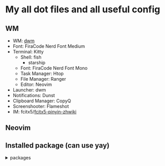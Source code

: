 # My all dot files and all useful config

## WM

- WM: [dwm](https://github.com/binary4cat/suckless)
- Font: FiraCode Nerd Font Medium
- Terminal: Kitty
	- Shell: fish
		-	starship
	- Font: FiraCode Nerd Font Mono
	- Task Manager: Htop
	- File Manager: Ranger
	- Editor: Neovim
- Launcher: dwm 
- Notifications: Dunst
- Clipboard Manager: CopyQ
- Screenshooter: Flameshot
- IM: fcitx5/[fcitx5-pinyin-zhwiki](https://github.com/felixonmars/fcitx5-pinyin-zhwiki)

## Neovim

## Installed package (can use yay)

<details>
  <summary> packages </summary>

```shell
acpi
adobe-source-han-serif-cn-fonts
alacritty
albert-git
alsa-utils
anki
arandr
archlinuxcn-keyring
autoconf
automake
baidunetdisk-electron
base
bison
calcurse
calibre
cmus
connman
copyq
davfs2
debtap
deepin-wine-wechat
dhcpcd
discord
docker
drawio-desktop-bin
dstat
dunst
easy2boot
enca
fcitx5-chinese-addons
fcitx5-configtool
fcitx5-gtk
fcitx5-material-color
fcitx5-pinyin-sougou
fcitx5-pinyin-zhwiki
fd
filezilla
firefox
flameshot
flutter
fnm
freedownloadmanager
fzf
glow
go
groff
htop
intel-ucode
kitty
kubectl
lazygit
mailspring
make
mpc
mps-youtube
neofetch
neovim
nerd-fonts-complete
net-tools
networkmanager-openvpn
ntp
pamixer
patch
pavucontrol
pdfsam
peek
picom
pkgconf
podman
postman-bin
ranger
rclone
redshift
ripgrep
slides
starship
stylua
sunloginclient
telegram-desktop
thefuck
timeshift
tinygo
trayer
ttf-sarasa-gothic
upx
virt-manager
visual-studio-code-bin
vlc
wemeet-bin
wps-office-cn
wqy-zenhei
wrk
xlayoutdisplay
xorg-server
xorg-xbacklight
xorg-xinit
xorg-xsetroot
yarn
yay
```

</details>
